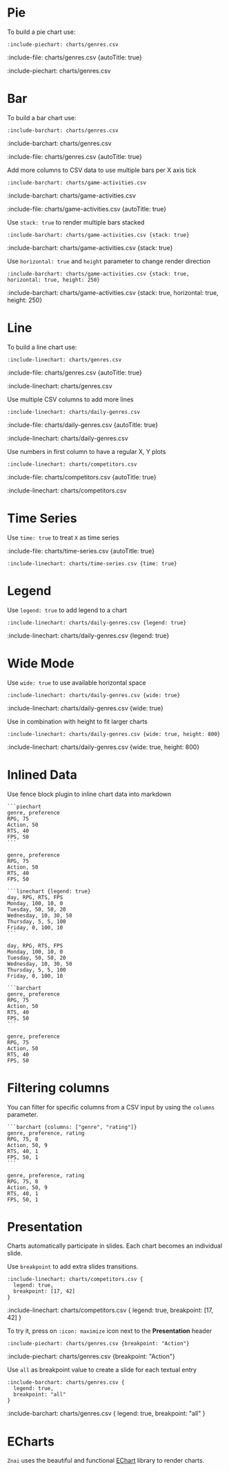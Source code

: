 # Pie

To build a pie chart use:

    :include-piechart: charts/genres.csv

:include-file: charts/genres.csv {autoTitle: true}

:include-piechart: charts/genres.csv

# Bar

To build a bar chart use:

    :include-barchart: charts/genres.csv

:include-barchart: charts/genres.csv

:include-file: charts/genres.csv {autoTitle: true}

Add more columns to CSV data to use multiple bars per X axis tick

    :include-barchart: charts/game-activities.csv

:include-barchart: charts/game-activities.csv

:include-file: charts/game-activities.csv {autoTitle: true} 

Use `stack: true` to render multiple bars stacked

    :include-barchart: charts/game-activities.csv {stack: true}

:include-barchart: charts/game-activities.csv {stack: true}

Use `horizontal: true` and `height` parameter to change render direction

    :include-barchart: charts/game-activities.csv {stack: true, horizontal: true, height: 250}

:include-barchart: charts/game-activities.csv {stack: true, horizontal: true, height: 250}

# Line

To build a line chart use:

    :include-linechart: charts/genres.csv

:include-file: charts/genres.csv {autoTitle: true}

:include-linechart: charts/genres.csv

Use multiple CSV columns to add more lines

    :include-linechart: charts/daily-genres.csv

:include-file: charts/daily-genres.csv {autoTitle: true}

:include-linechart: charts/daily-genres.csv

Use numbers in first column to have a regular X, Y plots

    :include-linechart: charts/competitors.csv

:include-file: charts/competitors.csv {autoTitle: true}

:include-linechart: charts/competitors.csv

# Time Series

Use `time: true` to treat `X` as time series

:include-file: charts/time-series.csv {autoTitle: true} 

    :include-linechart: charts/time-series.csv {time: true}

# Legend 

Use `legend: true` to add legend to a chart

    :include-linechart: charts/daily-genres.csv {legend: true}

:include-linechart: charts/daily-genres.csv {legend: true}

# Wide Mode

Use `wide: true` to use available horizontal space

    :include-linechart: charts/daily-genres.csv {wide: true}

:include-linechart: charts/daily-genres.csv {wide: true}

Use in combination with height to fit larger charts

    :include-linechart: charts/daily-genres.csv {wide: true, height: 800}

:include-linechart: charts/daily-genres.csv {wide: true, height: 800}


# Inlined Data 

Use fence block plugin to inline chart data into markdown  

    ```piechart
    genre, preference
    RPG, 75
    Action, 50
    RTS, 40
    FPS, 50
    ```
  
```piechart
genre, preference
RPG, 75
Action, 50
RTS, 40
FPS, 50
```

    ```linechart {legend: true}
    day, RPG, RTS, FPS
    Monday, 100, 10, 0
    Tuesday, 50, 50, 20
    Wednesday, 10, 30, 50
    Thursday, 5, 5, 100
    Friday, 0, 100, 10
    ```

```linechart {legend: true}
day, RPG, RTS, FPS
Monday, 100, 10, 0
Tuesday, 50, 50, 20
Wednesday, 10, 30, 50
Thursday, 5, 5, 100
Friday, 0, 100, 10
```

    ```barchart
    genre, preference
    RPG, 75
    Action, 50
    RTS, 40
    FPS, 50
    ```

```barchart
genre, preference
RPG, 75
Action, 50
RTS, 40
FPS, 50
```

# Filtering columns

You can filter for specific columns from a CSV input by using the `columns`
parameter.

    ```barchart {columns: ["genre", "rating"]}
    genre, preference, rating
    RPG, 75, 8
    Action, 50, 9
    RTS, 40, 1
    FPS, 50, 1
    ```

```barchart {columns: ["genre", "rating"]}
genre, preference, rating
RPG, 75, 8
Action, 50, 9
RTS, 40, 1
FPS, 50, 1
```


# Presentation

Charts automatically participate in slides.
Each chart becomes an individual slide.

Use `breakpoint` to add extra slides transitions.

    :include-linechart: charts/competitors.csv {
      legend: true,
      breakpoint: [17, 42]
    }

:include-linechart: charts/competitors.csv {
  legend: true,
  breakpoint: [17, 42]
}

To try it, press on `:icon: maximize` icon next to the **Presentation** header

    :include-piechart: charts/genres.csv {breakpoint: "Action"}

:include-piechart: charts/genres.csv {breakpoint: "Action"}

Use `all` as breakpoint value to create a slide for each textual entry 

    :include-barchart: charts/genres.csv {
      legend: true,
      breakpoint: "all"
    }

:include-barchart: charts/genres.csv {
  legend: true,
  breakpoint: "all"
}

# ECharts

`Znai` uses the beautiful and functional [EChart](https://echarts.apache.org/) library to render charts.
